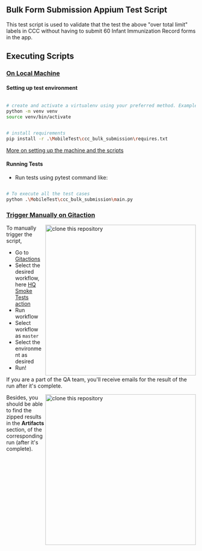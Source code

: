 ## Bulk Form Submission Appium Test Script

This test script is used to validate that the test the above "over total limit" labels in CCC without having to submit 60 Infant Immunization Record forms in the app.

## Executing Scripts

### <ins> On Local Machine </ins>

#### Setting up test environment

```sh

# create and activate a virtualenv using your preferred method. Example:
python -m venv venv
source venv/bin/activate


# install requirements
pip install -r .\MobileTest\ccc_bulk_submission\requires.txt

```

[More on setting up the machine and the scripts](https://docs.google.com/document/d/12C-BJzdDCu0tl3WfwnP90jdzT4SGEMz--p10FrYSJ8Y/edit)


#### Running Tests

- Run tests using pytest command like:

```sh

# To execute all the test cases 
python .\MobileTest\ccc_bulk_submission\main.py

```


### <ins> Trigger Manually on Gitaction </ins>

<img align="right" width="400" src="https://github.com/dimagi/dimagi-qa/assets/67914792/002fbfd3-2512-4e12-a8ea-e57f93f5a615" alt="clone this repository" />

To manually trigger the script,
  - Go to [Gitactions](https://github.com/dimagi/dimagi-qa/actions/)
  - Select the desired workflow, here [HQ Smoke Tests action](https://github.com/dimagi/dimagi-qa/actions/workflows/hq-smoke-tests.yml)
  - Run workflow
  - Select workflow as ```master```
  - Select the environment as desired
  - Run!

If you are a part of the QA team, you'll receive emails for the result of the run after it's complete. 

<img align="right" width="400" src="https://user-images.githubusercontent.com/67914792/168756705-88e4b330-b05a-4df2-a60c-7d45e8a2d002.PNG" alt="clone this repository" />

Besides, you should be able to find the zipped results in the **Artifacts** section, of the corresponding run (after it's complete).
